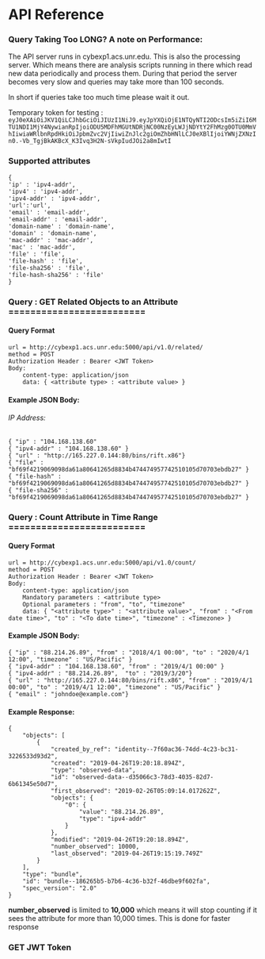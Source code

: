 # API Reference

### Query Taking Too LONG? A note on Performance:
The API server runs in cybexp1.acs.unr.edu. This is also the processing server. Which means there are analysis scripts running in there which read new data periodically and process them. During that period the server becomes very slow and queries may take more than 100 seconds.

In short if queries take too much time please wait it out.

Temporary token for testing : ```eyJ0eXAiOiJKV1QiLCJhbGciOiJIUzI1NiJ9.eyJpYXQiOjE1NTQyNTI2ODcsIm5iZiI6MTU1NDI1MjY4NywianRpIjoiODU5MDFhMGUtNDRjNC00NzEyLWJjNDYtY2FhMzg0OTU0MmVhIiwiaWRlbnRpdHkiOiJpbmZvc2VjIiwiZnJlc2giOmZhbHNlLCJ0eXBlIjoiYWNjZXNzIn0.-Vb_TgjBkAKBcX_K3Ivq3H2N-sVkpIudJOi2a8mIwtI```

### Supported attributes
```
{
'ip' : 'ipv4-addr',
'ipv4' : 'ipv4-addr',
'ipv4-addr' : 'ipv4-addr',
'url':'url',
'email' : 'email-addr',
'email-addr' : 'email-addr',
'domain-name' : 'domain-name',
'domain' : 'domain-name',
'mac-addr' : 'mac-addr',
'mac' : 'mac-addr',
'file' : 'file',
'file-hash' : 'file',
'file-sha256' : 'file',
'file-hash-sha256' : 'file'
}
```

### Query : GET Related Objects to an Attribute =========================
#### Query Format
```
url = http://cybexp1.acs.unr.edu:5000/api/v1.0/related/
method = POST
Authorization Header : Bearer <JWT Token>
Body:
    content-type: application/json
    data: { <attribute type> : <attribute value> }
```


#### Example JSON Body:
###### IP Address:
```
{ "ip" : "104.168.138.60"
{ "ipv4-addr" : "104.168.138.60" }
{ "url" : "http://165.227.0.144:80/bins/rift.x86"}
{ "file" : "bf69f4219069098da61a80641265d8834b474474957742510105d70703ebdb27" }
{ "file-hash" : "bf69f4219069098da61a80641265d8834b474474957742510105d70703ebdb27" }
{ "file-sha256" : "bf69f4219069098da61a80641265d8834b474474957742510105d70703ebdb27" }
```


### Query : Count Attribute in Time Range =========================
#### Query Format
```
url = http://cybexp1.acs.unr.edu:5000/api/v1.0/count/
method = POST
Authorization Header : Bearer <JWT Token>
Body:
    content-type: application/json
	Mandatory parameters : <attribute type>
	Optional parameters : "from", "to", "timezone"
    data: { "<attribute type>" : "<attribute value>", "from" : "<From date time>", "to" : "<To date time>", "timezone" : <Timezone> }
```


#### Example JSON Body:
```
{ "ip" : "88.214.26.89", "from" : "2018/4/1 00:00", "to" : "2020/4/1 12:00", "timezone" : "US/Pacific" }
{ "ipv4-addr" : "104.168.138.60", "from" : "2019/4/1 00:00" }
{ "ipv4-addr" : "88.214.26.89",  "to" : "2019/3/20"}
{ "url" : "http://165.227.0.144:80/bins/rift.x86", "from" : "2019/4/1 00:00", "to" : "2019/4/1 12:00", "timezone" : "US/Pacific" }
{ "email" : "johndoe@example.com"}
```
#### Example Response:
```
{
    "objects": [
        {
            "created_by_ref": "identity--7f60ac36-74dd-4c23-bc31-3226533d93d2",
            "created": "2019-04-26T19:20:18.894Z",
            "type": "observed-data",
            "id": "observed-data--d35066c3-78d3-4035-82d7-6b61345e50d7",
            "first_observed": "2019-02-26T05:09:14.017262Z",
            "objects": {
                "0": {
                    "value": "88.214.26.89",
                    "type": "ipv4-addr"
                }
            },
            "modified": "2019-04-26T19:20:18.894Z",
            "number_observed": 10000,
            "last_observed": "2019-04-26T19:15:19.749Z"
        }
    ],
    "type": "bundle",
    "id": "bundle--186265b5-b7b6-4c36-b32f-46dbe9f602fa",
    "spec_version": "2.0"
}
```
**number_observed** is limited to **10,000** which means it will stop counting if it sees the attribute for more than 10,000 times. This is done for faster response
### GET JWT Token
